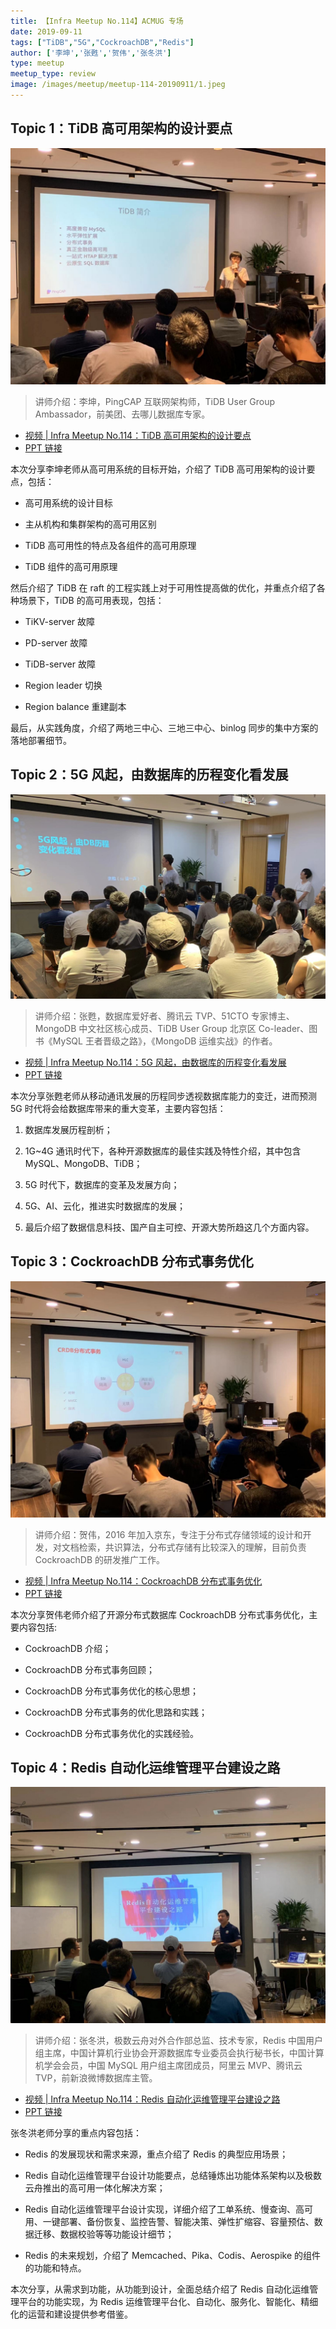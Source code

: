 ```yaml
---
title: 【Infra Meetup No.114】ACMUG 专场 
date: 2019-09-11
tags: ["TiDB","5G","CockroachDB","Redis"]
author: ['李坤','张甦','贺伟','张冬洪']
type: meetup
meetup_type: review
image: /images/meetup/meetup-114-20190911/1.jpeg
---
```


## Topic 1：TiDB 高可用架构的设计要点

![李坤 | PingCAP](media/meetup-114-20190911/1.jpeg)

>讲师介绍：李坤，PingCAP 互联网架构师，TiDB User Group Ambassador，前美团、去哪儿数据库专家。

+ [视频 | Infra Meetup No.114：TiDB 高可用架构的设计要点](https://www.bilibili.com/video/av67333523/?p=1)
+ [PPT 链接](https://github.com/pingcap/presentations/blob/master/Infra-Meetup/Infra-Meetup-114-%E6%9D%8E%E5%9D%A4-TiDB%20%E9%AB%98%E5%8F%AF%E7%94%A8%E6%9E%B6%E6%9E%84%E7%9A%84%E8%AE%BE%E8%AE%A1%E8%A6%81%E7%82%B9.pdf)

本次分享李坤老师从高可用系统的目标开始，介绍了 TiDB 高可用架构的设计要点，包括：

- 高可用系统的设计目标

- 主从机构和集群架构的高可用区别

- TiDB 高可用性的特点及各组件的高可用原理

- TiDB 组件的高可用原理

然后介绍了 TiDB 在 raft 的工程实践上对于可用性提高做的优化，并重点介绍了各种场景下，TiDB 的高可用表现，包括：

- TiKV-server 故障

- PD-server 故障

- TiDB-server 故障

- Region leader 切换

- Region balance 重建副本

最后，从实践角度，介绍了两地三中心、三地三中心、binlog 同步的集中方案的落地部署细节。

## Topic 2：5G 风起，由数据库的历程变化看发展

![张甦 | TUG 北京区 Co-Leader](media/meetup-114-20190911/2.jpeg)

>讲师介绍：张甦，数据库爱好者、腾讯云 TVP、51CTO 专家博主、MongoDB 中文社区核心成员、TiDB User Group 北京区 Co-leader、图书《MySQL 王者晋级之路》，《MongoDB 运维实战》的作者。

+ [视频 | Infra Meetup No.114：5G 风起，由数据库的历程变化看发展](https://www.bilibili.com/video/av67333523/?p=2)
+ [PPT 链接](https://github.com/pingcap/presentations/blob/master/Infra-Meetup/Infra-Meetup-114-%E5%BC%A0%E7%94%A6-5G%20%E9%A3%8E%E8%B5%B7%EF%BC%8C%E7%94%B1%E6%95%B0%E6%8D%AE%E5%BA%93%E7%9A%84%E5%8E%86%E7%A8%8B%E5%8F%98%E5%8C%96%E7%9C%8B%E5%8F%91%E5%B1%95.pdf)

本次分享张甦老师从移动通讯发展的历程同步透视数据库能力的变迁，进而预测 5G 时代将会给数据库带来的重大变革，主要内容包括：
  
1. 数据库发展历程剖析；

2. 1G~4G 通讯时代下，各种开源数据库的最佳实践及特性介绍，其中包含 MySQL、MongoDB、TiDB；

3. 5G 时代下，数据库的变革及发展方向；

4. 5G、AI、云化，推进实时数据库的发展；

5. 最后介绍了数据信息科技、国产自主可控、开源大势所趋这几个方面内容。


## Topic 3：CockroachDB 分布式事务优化

![贺伟 | 京东](media/meetup-114-20190911/3.jpeg)

>讲师介绍：贺伟，2016 年加入京东，专注于分布式存储领域的设计和开发，对文档检索，共识算法，分布式存储有比较深入的理解，目前负责 CockroachDB 的研发推广工作。

+ [视频 | Infra Meetup No.114：CockroachDB 分布式事务优化](https://www.bilibili.com/video/av67333523/?p=3)
+ [PPT 链接](https://github.com/pingcap/presentations/blob/master/Infra-Meetup/Infra-Meetup-114-%E8%B4%BA%E4%BC%9F-CockroachDB%E5%88%86%E5%B8%83%E5%BC%8F%E4%BA%8B%E5%8A%A1%E4%BC%98%E5%8C%96.pdf)

本次分享贺伟老师介绍了开源分布式数据库 CockroachDB 分布式事务优化，主要内容包括:

- CockroachDB 介绍；

- CockroachDB 分布式事务回顾；

- CockroachDB 分布式事务优化的核心思想；

- CockroachDB 分布式事务的优化思路和实践； 

- CockroachDB 分布式事务优化的实践经验。

## Topic 4：Redis 自动化运维管理平台建设之路

![张冬洪 | 中国 MySQL 用户组主席团成员](media/meetup-114-20190911/4.jpeg)

>讲师介绍：张冬洪，极数云舟对外合作部总监、技术专家，Redis 中国用户组主席，中国计算机行业协会开源数据库专业委员会执行秘书长，中国计算机学会会员，中国 MySQL 用户组主席团成员，阿里云 MVP、腾讯云 TVP，前新浪微博数据库主管。

+ [视频 | Infra Meetup No.114：Redis 自动化运维管理平台建设之路](https://www.bilibili.com/video/av67333523/?p=4)
+ [PPT 链接](https://github.com/pingcap/presentations/blob/master/Infra-Meetup/Infra-Meetup-114-%E5%BC%A0%E5%86%AC%E6%B4%AA-Redis%E8%87%AA%E5%8A%A8%E5%8C%96%E8%BF%90%E7%BB%B4%E7%AE%A1%E7%90%86%E5%B9%B3%E5%8F%B0%E5%BB%BA%E8%AE%BE%E4%B9%8B%E8%B7%AF.pdf)

张冬洪老师分享的重点内容包括：

- Redis 的发展现状和需求来源，重点介绍了 Redis 的典型应用场景；

- Redis 自动化运维管理平台设计功能要点，总结锤炼出功能体系架构以及极数云舟推出的高可用一体化解决方案；

- Redis 自动化运维管理平台设计实现，详细介绍了工单系统、慢查询、高可用、一键部署、备份恢复、监控告警、智能决策、弹性扩缩容、容量预估、数据迁移、数据校验等等功能设计细节；

- Redis 的未来规划，介绍了 Memcached、Pika、Codis、Aerospike 的组件的功能和特点。

本次分享，从需求到功能，从功能到设计，全面总结介绍了 Redis 自动化运维管理平台的功能实现，为 Redis 运维管理平台化、自动化、服务化、智能化、精细化的运营和建设提供参考借鉴。